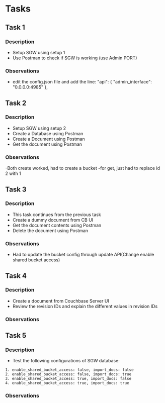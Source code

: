 # Tasks

## Task 1

### Description

- Setup SGW using setup 1
- Use Postman to check if SGW is working (use Admin PORT)

### Observations

- edit the config.json file and add the line:
  "api": {
      "admin_interface": "0.0.0.0:4985"
    },  


## Task 2

### Description

- Setup SGW using setup 2
- Create a Database using Postman
- Create a Document using Postman
- Get the document using Postman

### Observations

-Both create worked, had to create a bucket
-for get, just had to replace id 2 with 1

## Task 3

### Description

- This task continues from the previous task
- Create a dummy document from CB UI
- Get the document contents using Postman
- Delete the document using Postman

### Observations
- Had to update the bucket config through update API(Change enable shared bucket access)

## Task 4

### Description

- Create a document from Couchbase Server UI
- Review the revision IDs and explain the different values in revision IDs

### Observations

## Task 5

### Description

- Test the following configurations of SGW database:

```
1. enable_shared_bucket_access: false, import_docs: false
2. enable_shared_bucket_access: false, import_docs: true
3. enable_shared_bucket_access: true, import_docs: false
4. enable_shared_bucket_access: true, import_docs: true
```

### Observations
